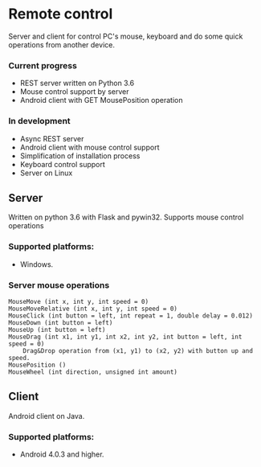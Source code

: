 # Remote control
Server and client for control PC's mouse, keyboard and do some quick operations from another device.

### Current progress
* REST server written on Python 3.6
* Mouse control support by server
* Android client with GET MousePosition operation

### In development
* Async REST server
* Android client with mouse control support
* Simplification of installation process
* Keyboard control support
* Server on Linux

## Server
Written on python 3.6 with Flask and pywin32.
Supports mouse control operations

### Supported platforms:
* Windows.

### Server mouse operations
	MouseMove (int x, int y, int speed = 0)
	MouseMoveRelative (int x, int y, int speed = 0)
	MouseClick (int button = left, int repeat = 1, double delay = 0.012)
	MouseDown (int button = left)
	MouseUp (int button = left)
	MouseDrag (int x1, int y1, int x2, int y2, int button = left, int speed = 0)
		Drag&Drop operation from (x1, y1) to (x2, y2) with button up and speed.
	MousePosition ()
	MouseWheel (int direction, unsigned int amount)

## Client
Android client on Java.
	
### Supported platforms:
* Android 4.0.3 and higher.
	

